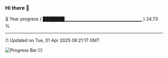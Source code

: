 ### Hi there 👋

⏳ Year progress { ███████▁▁▁▁▁▁▁▁▁▁▁▁▁▁▁▁▁▁▁▁▁▁▁ } 24.73 %

---

⏰ Updated on Tue, 01 Apr 2025 06:21:17 GMT

![Progress Bar CI](https://github.com/liununu/liununu/workflows/Progress%20Bar%20CI/badge.svg)
